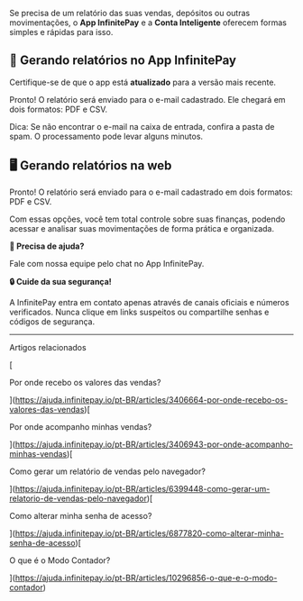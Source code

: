 Se precisa de um relatório das suas vendas, depósitos ou outras movimentações, o **App InfinitePay** e a **Conta Inteligente** oferecem formas simples e rápidas para isso.

## 📱 **Gerando relatórios no App InfinitePay**

Certifique-se de que o app está **atualizado** para a versão mais recente.

Pronto! O relatório será enviado para o e-mail cadastrado. Ele chegará em dois formatos: PDF e CSV.

Dica: Se não encontrar o e-mail na caixa de entrada, confira a pasta de spam. O processamento pode levar alguns minutos.

## 🖥️ **Gerando relatórios na web**

Pronto! O relatório será enviado para o e-mail cadastrado em dois formatos: PDF e CSV.

Com essas opções, você tem total controle sobre suas finanças, podendo acessar e analisar suas movimentações de forma prática e organizada.

**🔔 Precisa de ajuda?**

Fale com nossa equipe pelo chat no App InfinitePay.

**🔒 Cuide da sua segurança!**

A InfinitePay entra em contato apenas através de canais oficiais e números verificados. Nunca clique em links suspeitos ou compartilhe senhas e códigos de segurança.

___

Artigos relacionados

[

Por onde recebo os valores das vendas?

](https://ajuda.infinitepay.io/pt-BR/articles/3406664-por-onde-recebo-os-valores-das-vendas)[

Por onde acompanho minhas vendas?

](https://ajuda.infinitepay.io/pt-BR/articles/3406943-por-onde-acompanho-minhas-vendas)[

Como gerar um relatório de vendas pelo navegador?

](https://ajuda.infinitepay.io/pt-BR/articles/6399448-como-gerar-um-relatorio-de-vendas-pelo-navegador)[

Como alterar minha senha de acesso?

](https://ajuda.infinitepay.io/pt-BR/articles/6877820-como-alterar-minha-senha-de-acesso)[

O que é o Modo Contador?

](https://ajuda.infinitepay.io/pt-BR/articles/10296856-o-que-e-o-modo-contador)